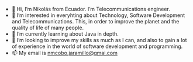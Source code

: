 - 👋 Hi, I’m Nikolás from Ecuador. I’m Telecommunications engineer.
- 👀 I’m interested in everyhting about Technology, Software Development and Telecommunications. This, in order to improve the planet and the quality of life of many people.
- 🌱 I’m currently learning about Java in depth.
- 💞️ I’m looking to improve my skills as much as I can, and also to gain a lot of experience in the world of software development and programming.
- 📫 My email is nmcobo.jaramillo@gmai.com

<!---
nmcoboj/nmcoboj is a ✨ special ✨ repository because its `README.md` (this file) appears on your GitHub profile.
You can click the Preview link to take a look at your changes.
--->
